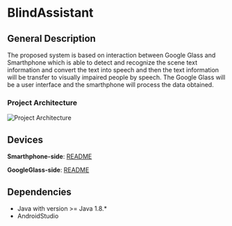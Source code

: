 # BlindAssistant


## General Description

  The proposed system is based on interaction between Google Glass and Smarthphone which is able to detect and recognize the scene text information and convert the text into speech and then the text information will be transfer to visually impaired people by speech.
The Google Glass will be a user interface and the smarthphone will process the data obtained.

### Project Architecture

![Project Architecture](https://github.com/thechallenged/BlindAssistant/blob/develop/Diagrams/processing-model.png "Project Architecture")


## Devices

**Smarthphone-side**:
[README](https://github.com/thechallenged/BlindAssistant/blob/master/BlindAssistant-Smarthphone-side/README.md)

**GoogleGlass-side**:
[README](https://github.com/thechallenged/BlindAssistant/blob/master/BlindAssistant-GoogleGlass-side/README.md)

## Dependencies

* Java with version >= Java 1.8.\*
* AndroidStudio 


##
